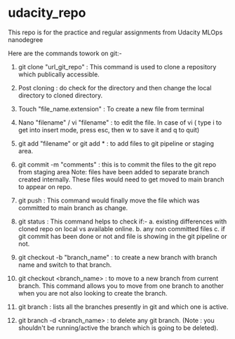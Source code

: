 # udacity_repo
This repo is for the practice and regular assignments from Udacity MLOps nanodegree

Here are the commands towork on git:-
1. git clone "url_git_repo" : This command is used to clone a repository which publically accessible.

2. Post cloning : do check for the directory and then change the local directory to cloned directory.

3. Touch "file_name.extension" : To create a new file from terminal

4. Nano "filename" / vi "filename" : to edit the file. 
		    In case of vi ( type i to get into insert mode, press esc, 
		    then w to save it and q to quit) 

5. git add "filename" or git add * : to add files to git pipeline or staging area.

6. git commit -m "comments" : this is to commit the files to the git repo from staging area
		            Note: files have been added to separate branch created internally.
			    These files would need to get moved to main branch to appear on repo.

7. git push : This command would finally move the file which was committed to main branch as change.

8. git status : This command helps to check if:-
		a. existing differences with cloned repo on local vs available online.
	        b. any non committed files
		c. if git commit has been done or not and file is showing in the git pipeline or not. 

9. git checkout -b "branch_name" : to create a new branch with branch name and switch to that branch. 

10. git checkout <branch_name> : to move to a new branch from current branch. 
				This command allows you to move from one branch to another when you are not also looking to create the branch.

11. git branch : lists all the branches presently in git and which one is active. 

12. git branch -d <branch_name> : to delete any git branch. (Note : you shouldn't be running/active the branch which is going to be deleted).
